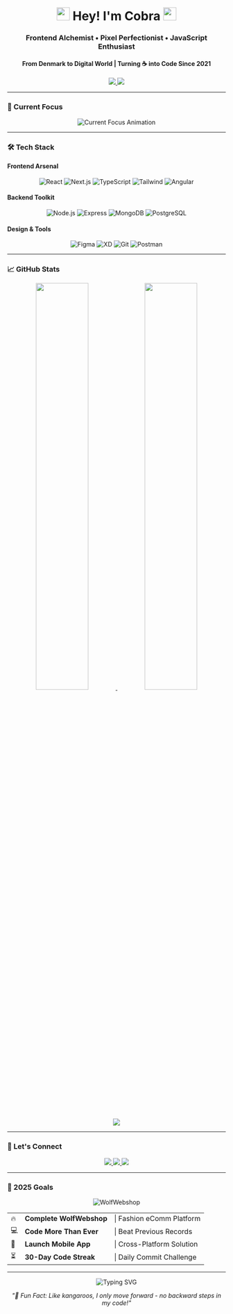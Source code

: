 <h1 align="center">
  <img src="https://em-content.zobj.net/thumbs/160/apple/325/snake_1f40d.png" width="30"> Hey! I'm Cobra 
  <img src="https://em-content.zobj.net/thumbs/160/apple/325/technologist-light-skin-tone_1f9d1-1f3fb-200d-1f4bb.png" width="30">
</h1>
<h3 align="center">Frontend Alchemist • Pixel Perfectionist • JavaScript Enthusiast</h3>
<h4 align="center">From Denmark to Digital World | Turning ☕ into Code Since 2021</h4>

<p align="center">
  <a href="https://github.com/IamCobra?tab=repositories">
    <img src="https://komarev.com/ghpvc/?username=IamCobra&label=PROFILE+VIEWS&color=blueviolet&style=for-the-badge">
  </a>
  <a href="https://www.youtube.com/@iamcobra5297">
    <img src="https://img.shields.io/youtube/channel/subscribers/UC8butISFwT-Wl7EV0hUK0BQ?label=YOUTUBE&style=for-the-badge&color=red">
  </a>
</p>

---

### 🚀 Current Focus
<p align="center">
  <img src="https://readme-typing-svg.demolab.com?font=Fira+Code&size=18&duration=2800&pause=1000&color=44F722&center=true&vCenter=true&width=500&lines=%F0%9F%94%A5+Building+Wolf+Webshop+%7C+Fashion+eCommerce;%F0%9F%A7%A0+Mastering+Next.js+14+%26+TypeScript;%E2%9A%A1%EF%B8%8F+Web+Performance+Optimization;%F0%9F%8C%B1+Exploring+Three.js+3D+Magic" alt="Current Focus Animation">
</p>

---

### 🛠 Tech Stack

#### **Frontend Arsenal**
<p align="center">
  <img src="https://img.shields.io/badge/React-20232A?style=for-the-badge&logo=react&logoColor=61DAFB" alt="React">
  <img src="https://img.shields.io/badge/Next.js-000000?style=for-the-badge&logo=nextdotjs&logoColor=white" alt="Next.js">
  <img src="https://img.shields.io/badge/TypeScript-007ACC?style=for-the-badge&logo=typescript&logoColor=white" alt="TypeScript">
  <img src="https://img.shields.io/badge/Tailwind_CSS-38B2AC?style=for-the-badge&logo=tailwind-css&logoColor=white" alt="Tailwind">
  <img src="https://img.shields.io/badge/Angular-DD0031?style=for-the-badge&logo=angular&logoColor=white" alt="Angular">
</p>

#### **Backend Toolkit**
<p align="center">
  <img src="https://img.shields.io/badge/Node.js-339933?style=for-the-badge&logo=nodedotjs&logoColor=white" alt="Node.js">
  <img src="https://img.shields.io/badge/Express.js-000000?style=for-the-badge&logo=express&logoColor=white" alt="Express">
  <img src="https://img.shields.io/badge/MongoDB-4EA94B?style=for-the-badge&logo=mongodb&logoColor=white" alt="MongoDB">
  <img src="https://img.shields.io/badge/PostgreSQL-316192?style=for-the-badge&logo=postgresql&logoColor=white" alt="PostgreSQL">
</p>

#### **Design & Tools**
<p align="center">
  <img src="https://img.shields.io/badge/Figma-F24E1E?style=for-the-badge&logo=figma&logoColor=white" alt="Figma">
  <img src="https://img.shields.io/badge/Adobe%20XD-470137?style=for-the-badge&logo=Adobe%20XD&logoColor=#FF61F6" alt="XD">
  <img src="https://img.shields.io/badge/GIT-E44C30?style=for-the-badge&logo=git&logoColor=white" alt="Git">
  <img src="https://img.shields.io/badge/Postman-FF6C37?style=for-the-badge&logo=Postman&logoColor=white" alt="Postman">
</p>

---

### 📈 GitHub Stats

<p align="center">
  <a href="https://github.com/IamCobra">
    <img width="49%" src="https://github-readme-stats.vercel.app/api?username=IamCobra&show_icons=true&theme=radical&hide_border=true">
    <img width="49%" src="https://github-readme-streak-stats.herokuapp.com/?user=IamCobra&theme=radical&hide_border=true">
  </a>
</p>

<p align="center">
  <img src="https://github-readme-activity-graph.vercel.app/graph?username=IamCobra&theme=react-dark&hide_border=true&area=true">
</p>

---

### 🤝 Let's Connect
<p align="center">
  <a href="mailto:Ikhvan95@gmail.com">
    <img src="https://img.shields.io/badge/Gmail-D14836?style=for-the-badge&logo=gmail&logoColor=white">
  </a>
  <a href="https://linkedin.com/in/ikhvan-bajsaluev">
    <img src="https://img.shields.io/badge/LinkedIn-0077B5?style=for-the-badge&logo=linkedin&logoColor=white">
  </a>
  <a href="https://www.youtube.com/@iamcobra5297">
    <img src="https://img.shields.io/badge/YouTube-FF0000?style=for-the-badge&logo=youtube&logoColor=white">
  </a>
</p>

---

### 🎯 2025 Goals
<p align="center">
  <img src="https://github-readme-stats.vercel.app/api/pin?username=IamCobra&repo=WolfWebshop&theme=dark" alt="WolfWebshop">
  
  <table align="center">
    <tr>
      <td>🔥</td>
      <td><b>Complete WolfWebshop</b></td>
      <td>| Fashion eComm Platform</td>
    </tr>
    <tr>
      <td>💻</td>
      <td><b>Code More Than Ever</b></td>
      <td>| Beat Previous Records</td>
    </tr>
    <tr>
      <td>📱</td>
      <td><b>Launch Mobile App</b></td>
      <td>| Cross-Platform Solution</td>
    </tr>
    <tr>
      <td>⏳</td>
      <td><b>30-Day Code Streak</b></td>
      <td>| Daily Commit Challenge</td>
    </tr>
  </table>
</p>

---

<p align="center">
  <img src="https://readme-typing-svg.demolab.com?font=Fira+Code&pause=1000&color=FF69B4&center=true&vCenter=true&width=435&lines=Coding+with+passion%2C+Creating+purpose;Turning+ideas+into+digital+reality;Pixel+perfection+is+my+obsession;Frontend+wizardry+daily+ritual" alt="Typing SVG">
</p>

<p align="center">
  <em>"🦘 Fun Fact: Like kangaroos, I only move forward - no backward steps in my code!"</em>
</p>
